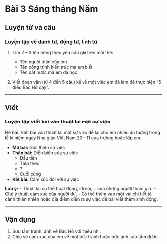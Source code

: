 # Bài 3 Sáng tháng Năm

## Luyện từ và câu

### Luyện tập về danh từ, động từ, tính từ

1.  Tìm 2 – 3 tên riêng theo yêu cầu ghi trên mỗi thẻ:
    *   Tên người thân của em
    *   Tên công trình kiến trúc mà em biết
    *   Tên đất nước mà em đã học

3.  Viết đoạn văn (từ 4 đến 5 câu) kể về một việc em đã làm để thực hiện “5 điều Bác Hồ dạy”.

---

## Viết

### Luyện tập viết bài văn thuật lại một sự việc

Đề bài: Viết bài văn thuật lại một sự việc để lại cho em nhiều ấn tượng trong lễ kỉ niệm ngày Nhà giáo Việt Nam 20 – 11 của trường hoặc lớp em.

*   **Mở bài:** Giới thiệu sự việc
*   **Thân bài:** Diễn biến của sự việc
    *   Đầu tiên
    *   Tiếp theo
    *   ?
    *   Cuối cùng
*   **Kết bài:** Cảm xúc đối với sự việc

**Lưu ý:**
– Thuật lại cụ thể hoạt động, lời nói,... của những người tham gia.
– Chú ý thuật cảm xúc của người dự.
– Có thể thêm vào một vài chi tiết tả cảnh thiên nhiên hoặc địa điểm diễn ra sự việc để bài viết thêm sinh động.

---

## Vận dụng

1.  Sưu tầm tranh, ảnh về Bác Hồ với thiếu nhi.
2.  Chia sẻ cảm xúc của em về một bức tranh hoặc bức ảnh sưu tầm được.
